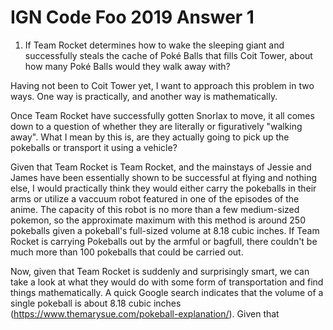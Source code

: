 # IGN Code Foo 2019 Answer 1

1. If Team Rocket determines how to wake the sleeping giant and successfully steals the cache of Poké Balls that fills Coit Tower, about how many Poké Balls would they walk away with?

Having not been to Coit Tower yet, I want to approach this problem in two ways. One way is practically, and another way is mathematically.

Once Team Rocket have successfully gotten Snorlax to move, it all comes down to a question of whether they are literally or figuratively "walking away". What I mean by this is, are they actually going to pick up the pokeballs or transport it using a vehicle?

Given that Team Rocket is Team Rocket, and the mainstays of Jessie and James have been essentially shown to be successful at flying and nothing else, I would practically think they would either carry the pokeballs in their arms or utilize a vaccuum robot featured in one of the episodes of the anime. The capacity of this robot is no more than a few medium-sized pokemon, so the approximate maximum with this method is around 250 pokeballs given a pokeball's full-sized volume at 8.18 cubic inches. If Team Rocket is carrying Pokeballs out by the armful or bagfull, there couldn't be much more than 100 pokeballs that could be carried out.

Now, given that Team Rocket is suddenly and surprisingly smart, we can take a look at what they would do with some form of transportation and find things mathematically. A quick Google search indicates that the volume of a single pokeball is about 8.18 cubic inches (https://www.themarysue.com/pokeball-explanation/). Given that 

